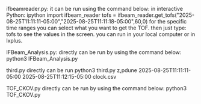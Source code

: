 ifbeamreader.py:
it can be run using the command below:
in interactive Python:
ipython
import ifbeam_reader
tofs = ifbeam_reader.get_tofs("2025-08-25T11:11:11-05:00","2025-08-25T11:11:18-05:00",60,0) for the specific time ranges you can select what you want to get the TOF.
then just type: tofs to see the values in the screen. you can run in your local computer or in lxplus. 




IFBeam_Analysis.py:
directly can be run by using the command below: 
python3 IFBeam_Analysis.py



third.py 
directly can be run
python3 third.py z,pdune 2025-08-25T11:11:11-05:00 2025-08-25T11:12:15-05:00 clock.csv



TOF_CKOV.py
directly can be run by using the command below: 
python3 TOF_CKOV.py
